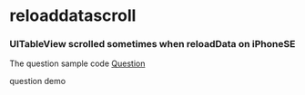 # reloaddatascroll

### UITableView scrolled sometimes when reloadData on iPhoneSE

The question sample code [Question](https://stackoverflow.com/questions/49570624/uitableview-scrolled-sometimes-when-reloaddata-on-iphonese#comment86149148_49570624)

question demo
